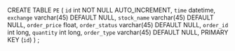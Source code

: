 
CREATE TABLE `PE` (
  `id` int NOT NULL AUTO_INCREMENT,
  `time` datetime,
  `exchange` varchar(45) DEFAULT NULL,
  `stock_name` varchar(45) DEFAULT NULL,
  `order_price` float,
  `order_status` varchar(45) DEFAULT NULL,
  `order_id` int long,
  `quantity` int long,
  `order_type` varchar(45) DEFAULT NULL,
  PRIMARY KEY (`id`)
) ;